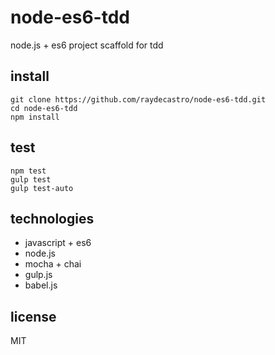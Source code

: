 # node-es6-tdd
node.js + es6 project scaffold for tdd

## install
```
git clone https://github.com/raydecastro/node-es6-tdd.git
cd node-es6-tdd
npm install
```

## test
```
npm test
gulp test
gulp test-auto
```

## technologies
* javascript + es6
* node.js
* mocha + chai
* gulp.js
* babel.js

## license
MIT
